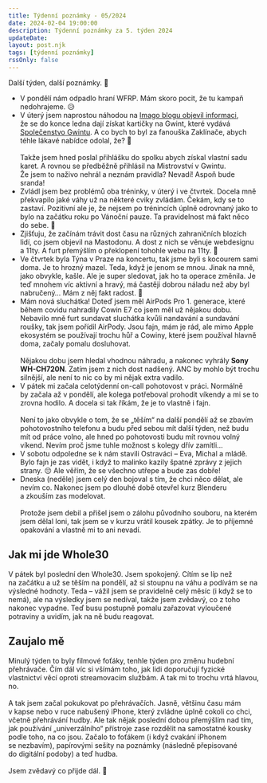 ```yaml
---
title: Týdenní poznámky - 05/2024
date: 2024-02-04 19:00:00
description: Týdenní poznámky za 5. týden 2024
updateDate:
layout: post.njk
tags: [týdenní poznámky]
rssOnly: false
---
```

Další týden, další poznámky. 🙂

- V pondělí nám odpadlo hraní WFRP. Mám skoro pocit, že tu kampaň nedohrajeme. 😥
- V úterý jsem naprostou náhodou na [Imago blogu objevil informaci](https://www.imago.cz/blog/chces-karty-na-gwint), že se do konce ledna dají získat kartičky na Gwint, které vydává [Společenstvo Gwintu](https://sgwint.cz/). A co bych to byl za fanouška Zaklínače, abych téhle lákavé nabídce odolal, že? 🙂<br><br>
Takže jsem hned poslal přihlášku do spolku abych získal vlastní sadu karet. A rovnou se předběžně přihlásil na Mistrovství v Gwintu.  
Že jsem to naživo nehrál a neznám pravidla? Nevadí! Aspoň bude sranda!
- Zvládl jsem bez problémů oba tréninky, v úterý i ve čtvrtek. Docela mně překvapilo jaké váhy už na některé cviky zvládám. Čekám, kdy se to zastaví. Pozitivní ale je, že nejsem po trénincích úplně odrovnaný jako to bylo na začátku roku po Vánoční pauze. Ta pravidelnost má fakt něco do sebe. 🙂
- Zjišťuju, že začínám trávit dost času na různých zahraničních blozích lidí, co jsem objevil na Mastodonu. A dost z nich se věnuje webdesignu a 11ty. A furt přemýšlím o překlopení tohohle webu na 11ty. 🙂
- Ve čtvrtek byla Týna v Praze na koncertu, tak jsme byli s kocourem sami doma. Je to hrozný mazel. Teda, když je jenom se mnou. Jinak na mně, jako obvykle, kašle. Ale je super sledovat, jak ho ta operace změnila. Je teď mnohem víc aktivní a hravý, má častěji dobrou náladu než aby byl nabručený… Mám z něj fakt radost. 🙂
- Mám nová sluchátka! Doteď jsem měl AirPods Pro 1. generace, které během covidu nahradily Cowin E7 co jsem měl už nějakou dobu. Nebavilo mně furt sundavat sluchátka kvůli nandavání a sundavání roušky, tak jsem pořídil AirPody. Jsou fajn, mám je rád, ale mimo Apple ekosystém se používají trochu hůř a Cowiny, které jsem používal hlavně doma, začaly pomalu dosluhovat.<br><br>
Nějakou dobu jsem hledal vhodnou náhradu, a nakonec vyhrály __Sony WH-CH720N__. Zatím jsem z nich dost nadšený. ANC by mohlo být trochu silnější, ale není to nic co by mi nějak extra vadilo.
- V pátek mi začala celotýdenní on-call pohotovost v práci. Normálně by začala až v pondělí, ale kolega potřeboval prohodit víkendy a mi se to zrovna hodilo. A docela si tak říkám, že je to vlastně i fajn.<br><br>
Není to jako obvykle o tom, že se „těším“ na další pondělí až se zbavím pohotovostního telefonu a budu před sebou mít další týden, než budu mít od práce volno, ale hned po pohotovosti budu mít rovnou volný víkend. Nevím proč jsme tuhle možnost s kolegy dřív zamítli…
- V sobotu odpoledne se k nám stavili Ostraváci – Eva, Michal a mládě. Bylo fajn je zas vidět, i když to malinko kazily špatné zprávy z jejich strany. 😔 Ale věřím, že se všechno utřepe a bude zas dobře! 
- Dneska (neděle) jsem celý den bojoval s tím, že chci něco dělat, ale nevím co. Nakonec jsem po dlouhé době otevřel kurz Blenderu a zkouším zas modelovat.<br><br>
Protože jsem debil a přišel jsem o zálohu původního souboru, na kterém jsem dělal loni, tak jsem se v kurzu vrátil kousek zpátky. Je to příjemné opakování a vlastně mi to ani nevadí. 

## Jak mi jde Whole30
V pátek byl poslední den Whole30. Jsem spokojený. Cítím se líp než na začátku a už se těším na pondělí, až si stoupnu na váhu a podívám se na výsledné hodnoty.
Teda – vážil jsem se pravidelně celý měsíc (i když se to nemá), ale na výsledky jsem se nedíval, takže jsem zvědavý, co z toho nakonec vypadne.
Teď busu postupně pomalu zařazovat vyloučené potraviny a uvidím, jak na ně budu reagovat. 

## Zaujalo mě
Minulý týden to byly filmové foťáky, tenhle týden pro změnu hudební přehrávače.
Čím dál víc si všímám toho, jak lidi doporučují fyzické vlastnictví věcí oproti streamovacím službám. A tak mi to trochu vrtá hlavou, no.<br><br>
A tak jsem začal pokukovat po přehrávačích. Jasně, většinu času mám v kapse nebo v ruce nabušený iPhone, který zvládne úplně cokoli co chci, včetně přehrávání hudby. Ale tak nějak poslední dobou přemýšlím nad tím, jak používání „univerzálního“ přístroje zase rozdělit na samostatné kousky podle toho, na co jsou. Začalo to foťákem (i když cvakání iPhonem se nezbavím), papírovými sešity na poznámky (následně přepisované do digitální podoby) a teď hudba.<br><br>
Jsem zvědavý co přijde dál. 🙂 